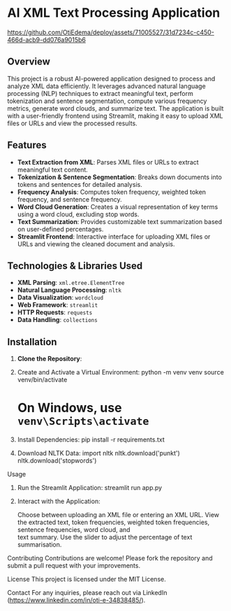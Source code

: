 # AI XML Text Processing Application

https://github.com/OtiEdema/deploy/assets/71005527/31d7234c-c450-466d-acb9-dd076a9015b6

## Overview

This project is a robust AI-powered application designed to process and analyze XML data efficiently. It leverages advanced natural language processing (NLP) techniques to extract meaningful text, perform tokenization and sentence segmentation, compute various frequency metrics, generate word clouds, and summarize text. The application is built with a user-friendly frontend using Streamlit, making it easy to upload XML files or URLs and view the processed results.

## Features

- **Text Extraction from XML**: Parses XML files or URLs to extract meaningful text content.
- **Tokenization & Sentence Segmentation**: Breaks down documents into tokens and sentences for detailed analysis.
- **Frequency Analysis**: Computes token frequency, weighted token frequency, and sentence frequency.
- **Word Cloud Generation**: Creates a visual representation of key terms using a word cloud, excluding stop words.
- **Text Summarization**: Provides customizable text summarization based on user-defined percentages.
- **Streamlit Frontend**: Interactive interface for uploading XML files or URLs and viewing the cleaned document and analysis.

## Technologies & Libraries Used

- **XML Parsing**: `xml.etree.ElementTree`
- **Natural Language Processing**: `nltk`
- **Data Visualization**: `wordcloud`
- **Web Framework**: `streamlit`
- **HTTP Requests**: `requests`
- **Data Handling**: `collections`

## Installation

1. **Clone the Repository**:
   
2. Create and Activate a Virtual Environment:
   python -m venv venv
   source venv/bin/activate  
   # On Windows, use `venv\Scripts\activate`

3. Install Dependencies:
   pip install -r requirements.txt
   
4. Download NLTK Data:
   import nltk
   nltk.download('punkt')
   nltk.download('stopwords')

Usage
  1. Run the Streamlit Application:
  streamlit run app.py

2. Interact with the Application:
   
   Choose between uploading an XML file or entering an XML URL.
   View the extracted text, token frequencies, weighted token frequencies, sentence frequencies, word cloud, and    
   text summary.
   Use the slider to adjust the percentage of text summarisation.

Contributing
   Contributions are welcome! Please fork the repository and submit a pull request with your improvements.

License
   This project is licensed under the MIT License.

Contact
   For any inquiries, please reach out via LinkedIn (https://www.linkedin.com/in/oti-e-34838485/).


